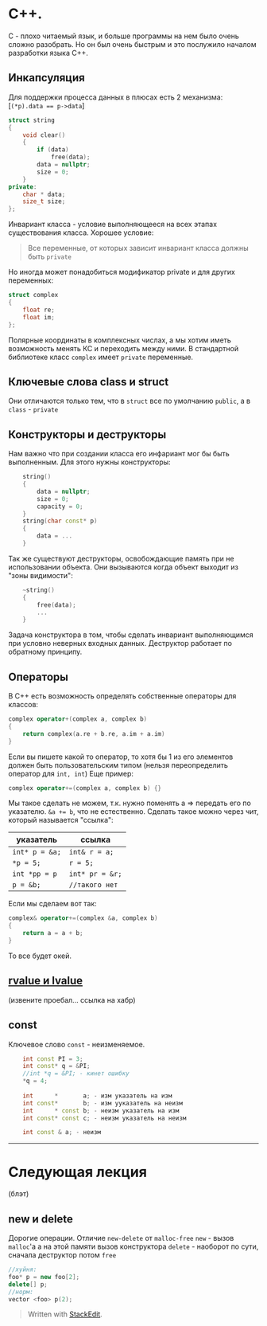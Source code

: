 ﻿# С++.
С - плохо читаемый язык, и больше программы на нем было очень сложно разобрать. Но он был очень быстрым и это послужило началом разработки языка С++.
## Инкапсуляция
 Для поддержки процесса данных в плюсах есть 2 механизма:
[`(*p).data == p->data`]
```c++
struct string 
{
	void clear()
	{	
		if (data)
			free(data);
		data = nullptr;
		size = 0;
	}
private:
	char * data;
	size_t size;
};
```
Инвариант класса - условие выполняющееся на всех этапах существования класса.
Хорошее условие: 

> Все переменные, от которых зависит инвариант класса должны быть `private` 

Но иногда может понадобиться модификатор private и для других переменных:
```c++
struct complex 
{
	float re;
	float im;
};
```
Полярные координаты в комплексных числах, а мы хотим иметь возможность менять КС и переходить между ними. 
В стандартной библиотеке класс `complex` имеет `private` переменные.  
## Ключевые слова class и struct
Они отличаются только тем, что в `struct` все по умолчанию `public`, а в `class` - `private`
## Конструкторы и деструкторы
Нам важно что при создании класса его инфариант мог бы быть выполненным. Для этого нужны конструкторы:
```c++
	string()
	{
		data = nullptr;
		size = 0;
		capacity = 0;
	}
	string(char const* p)
	{
		data = ...
	}
```
Так же существуют деструкторы, освобождающие память при не использовании объекта. Они вызываются когда объект выходит из "зоны видимости":
```c++
	~string()
	{
		free(data);
		...
	}
```
Задача конструктора в том, чтобы сделать инвариант выполняющимся при условно неверных входных данных. Деструктор работает по обратному принципу.
## Операторы
В С++ есть возможность определять собственные операторы для классов:
```c++
complex operator+(complex a, complex b)
{
	return complex(a.re + b.re, a.im + a.im)
}
```
Если вы пишете какой то оператор, то хотя бы 1 из его элементов должен быть пользовательским типом (нельзя переопределить оператор для `int, int`)
Еще пример:
```c++
complex operator+=(complex a, complex b) {}
```
Мы такое сделать не можем, т.к. нужно поменять а => передать его по указателю. `&a += b`, что не естественно.
Сделать такое можно через чит, который называется "ссылка":


|указатель		|	ссылка			|
|---------------|-------------------|
|`int* p = &a;`	|	`int& r = a;`	|
|`*p = 5;`		|	`r = 5;`		|
|`int *pp = p`	|	`int* pr = &r;`	|
|`p = &b;`		|	`//такого нет`	|
Если мы сделаем вот так:
```c++
complex& operator+=(complex &a, complex b)
{
	return a = a + b;
}
```
То все будет окей.
## [rvalue и lvalue](https://habrahabr.ru/post/348198/)
(извените проебал... ссылка на хабр)
## const
Ключевое слово `const` - неизменяемое.
```c++
	int const PI = 3;
	int const* q = &PI; 
	//int *q = &PI; - кинет ошибку
	*q = 4;
	
	int		 *		 a; - изм указатель на изм
	int	const*		 b; - изм ууказатель на неизм
	int		 * const b; - неизм указатель на изм
	int const* const c; - неизм указатель на неизм

	int const & a; - неизм
```
----------
# Следующая лекция
(блэт)
## new и delete
Дорогие операции. 
Отличие `new-delete` от `malloc-free`
`new` - вызов `malloc`'a а на этой памяти вызов конструктора
`delete` - наоборот по сути, сначала деструктор потом `free`
```c++
//хуйня:
foo* p = new foo[2];
delete[] p;
//норм:
vector <foo> p(2);
```
> Written with [StackEdit](https://stackedit.io/).

